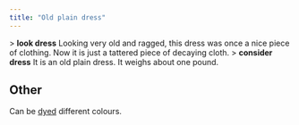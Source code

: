 ```yaml
---
title: "Old plain dress"
---
```


\> **look dress**
Looking very old and ragged, this dress was once a nice piece of
clothing. Now
it is just a tattered piece of decaying cloth.
\> **consider dress**
It is an old plain dress.
It weighs about one pound.

## Other

Can be [dyed](dye "wikilink") different colours.